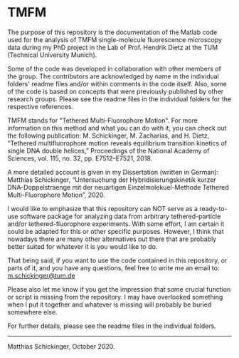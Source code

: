 # TMFM
The purpose of this repository is the documentation of the Matlab code used for 
the analysis of TMFM single-molecule fluorescence microscopy data during my PhD
project in the Lab of Prof. Hendrik Dietz at the TUM (Technical University Munich).

Some of the code was developed in collaboration with other members of the group.
The contributors are acknowledged by name in the individual folders' readme files
and/or within comments in the code itself. Also, some of the code is based on
concepts that were previously published by other research groups. Please see the
readme files in the individual folders for the respective references.

TMFM stands for "Tethered Multi-Fluorophore Motion". For more information on this
method and what you can do with it, you can check out the following publication:
M. Schickinger, M. Zacharias, and H. Dietz, “Tethered multifluorophore motion
reveals equilibrium transition kinetics of single DNA double helices,”
Proceedings of the National Academy of Sciences,
vol. 115, no. 32, pp. E7512–E7521, 2018.

A more detailed account is given in my Dissertation (written in German):
Matthias Schickinger, “Untersuchung der Hybridisierungskinetik
kurzer DNA-Doppelstraenge mit der neuartigen Einzelmolekuel-Methode
Tethered Multi-Fluorophore Motion”, 2020.

I would like to emphasize that this repository can NOT serve as a ready-to-use
software package for analyzing data from arbitrary tethered-particle and/or 
tethered-fluorophore experiments. With some effort, I am certain it could be 
adapted for this or other specific purposes. However, I think that nowadays there 
are many other alternatives out there that are probably better suited for whatever
it is you would like to do.

That being said, if you want to use the code contained in this repository, or
parts of it, and you have any questions, feel free to write me an email to:
m.schickinger@tum.de

Please also let me know if you get the impression that some crucial function or
script is missing from the repository. I may have overlooked something when I put
it together and whatever is missing will probably be buried somewhere else.

For further details, please see the readme files in the individual folders.

--------
Matthias Schickinger, October 2020.
